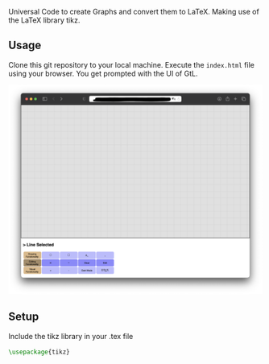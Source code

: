 Universal Code to create Graphs and convert them to LaTeX. Making use of the LaTeX library tikz.

## Usage

Clone this git repository to your local machine. Execute the `index.html` file using your browser. You get prompted with the UI of GtL.

![start-up screen](https://github.com/MaLoefUDS/Graph_to_LaTeX/blob/main/demo/Screenshot1.png "start-up screen")


## Setup

Include the tikz library in your .tex file 

```latex
\usepackage{tikz}
```
